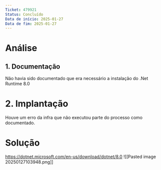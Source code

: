 ```yaml
---
Ticket: 479921
Status: Concluído
Data de início: 2025-01-27
Data de fim: 2025-01-27
---
```


# Análise
## 1. Documentação
Não havia sido documentado que era necessário a instalação do .Net Runtime 8.0

# 2. Implantação

Houve um erro da infra que não executou parte do processo como documentado.
# Solução

https://dotnet.microsoft.com/en-us/download/dotnet/8.0
![[Pasted image 20250127103948.png]]